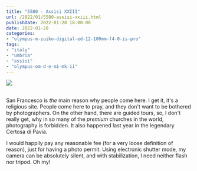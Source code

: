 ```yaml
---
title: "5580 - Assisi XXIII"
url: /2022/01/5580-assisi-xxiii.html
publishDate: 2022-01-28 18:00:00
date: 2022-01-28
categories:
- "olympus-m-zuiko-digital-ed-12-100mm-f4-0-is-pro"
tags:
- "italy"
- "umbria"
- "assisi"
- "olympus-om-d-e-m1-mk-ii"
---
```

<div class="container">
<div class="center"><a target="_blank" href="https://d25zfm9zpd7gm5.cloudfront.net/1200x1200/2019/20190903_121549_lr.jpg"><img class="webfeedsFeaturedVisual" src="https://d25zfm9zpd7gm5.cloudfront.net/0600x0600/2019/20190903_121549_lr.jpg" /></a></div>
</div>
<br />

San Francesco is _the_ main reason why people come here. I
get it, it's a religious site. People come here to pray, and
they don't want to be bothered by photographers. On the
other hand, there are guided tours, so, I don't really get,
why in so many of the _premium_ churches in the world,
photography is forbidden. It also happened last year in the
legendary Certosa di Pavia.

I would happily pay any reasonable fee (for a very loose
definition of reason), just for having a photo permit. Using
electronic shutter mode, my camera can be absolutely silent,
and with stabilization, I need neither flash nor tripod. Oh
my!

